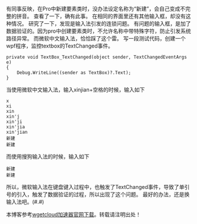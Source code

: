 
有同事反映，在Pro中新建要素类时，没办法设定名称为“新建”，会自己变成不完整的拼音。
查看了一下，确有此事。
在相同的界面里还有其他输入框，却没有这种情况。
研究了一下，发现是输入法引发的连锁问题。
有问题的输入框，是加了数据验证的。因为pro中创建要素类时，不允许名称中带特殊字符，防止引发系统路径异常。
而微软中文输入法，恰恰踩了这个雷。
写一段测试代码，创建一个wpf程序，监控textbox的TextChanged事件。



```
private void TextBox_TextChanged(object sender, TextChangedEventArgs e)
{
    Debug.WriteLine((sender as TextBox)?.Text);
}

```

当使用微软中文输入法，输入xinjian\+空格的时候，输入如下



```
x
xi
xin
xin'j
xin'ji
xin'jia
xin'jian
新建
新建

```

而使用搜狗输入法的时候，输入如下



```
新建
新建

```

所以，微软输入法在键盘键入过程中，也触发了TextChanged事件，导致了单引号的引入，触发了数据验证的过程，所以出现了这个问题。
最好的办法，还是换输入法吧。(\#.\#)


 本博客参考[wgetcloud加速器官网下载](https://longdu.org)。转载请注明出处！
